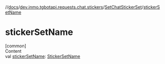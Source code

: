 //[docs](../../../index.md)/[dev.inmo.tgbotapi.requests.chat.stickers](../index.md)/[SetChatStickerSet](index.md)/[stickerSetName](sticker-set-name.md)



# stickerSetName  
[common]  
Content  
val [stickerSetName](sticker-set-name.md): [StickerSetName](../../dev.inmo.tgbotapi.types/index.md#%5Bdev.inmo.tgbotapi.types%2FStickerSetName%2F%2F%2FPointingToDeclaration%2F%5D%2FClasslikes%2F625018081)  



